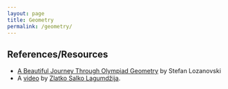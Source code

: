 ```yaml
---
layout: page
title: Geometry
permalink: /geometry/
---
```


## References/Resources

* [A Beautiful Journey Through Olympiad Geometry](https://www.olympiadgeometry.com/) by Stefan Lozanovski
* A [video](https://www.youtube.com/watch?v=jbHDT9RgwUE) by [Zlatko Salko Lagumdžija](https://www.imo-official.org/participant_r.aspx?id=25889).

